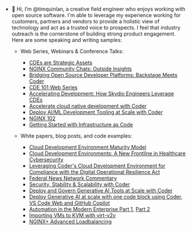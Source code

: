 - 👋 Hi, I’m @timquinlan, a creative field engineer who enjoys working with open source software. I'm able to leverage my experience working for customers, partners and vendors to provide a holistic view of technology and act as a trusted voice to prospects. I feel that industry outreach is the cornerstone of building strong product engagement. Here are some speaking and writing samples:

    - Web Series, Webinars & Conference Talks:
        - [CDEs are Strategic Assets](https://youtu.be/6fxbaK-D6j8?si=56m1CV66Gjf1LlYL)
        - [NGINX Community Chats: Outside Insights](https://youtu.be/0i12ptACDtI?si=INae2wWVwgyrpI5y)
        - [Bridging Open Source Developer Platforms: Backstage Meets Coder](https://www.youtube.com/watch?v=2wAn9h0zJR0&t=67s)
        - [CDE 101 Web Series](https://youtube.com/playlist?list=PLQepvBEEArfmXfnZHSRQj_puTN7BVXcg2&si=RALDe_ifTEvhNhEa)
        - [Accelerating Development: How Skydio Engineers Leverage CDEs](https://coder.com/webinars/accelerating-development-how-skydio-engineers-leverage-cdes/register)
        - [Accelerate cloud native development with Coder](https://www.youtube.com/watch?v=0vK10Z7LF6A)
        - [Deploy AI/ML Development Tooling at Scale with Coder](https://coder.com/webinars/deploy-ai-ml-development-tooling-at-scale-with-coder/register)
        - [NGINX 102](https://www.youtube.com/live/DjOgRbHnvwU?feature=share&t=14706)
        - [Getting Started with Infrastructure as Code](https://youtu.be/f_lo_8-5cMs)

          
    - White papers, blog posts, and code examples:
        - [Cloud Development Environment Maturity Model](https://coder.com/ebooks-and-reports/ebooks/cloud-development-environment-maturity-model)
        - [Cloud Development Environments: A New Frontline in Healthcare Cybersecurity](https://hitconsultant.net/2024/09/27/cloud-development-environments-healthcare-cybersecurity/)
        - [Leveraging Coder's Cloud Development Environment for Compliance with the Digital Operational Resilience Act](https://coder.com/blog/leveraging-coder-s-cloud-development-environment-for-compliance-with-the-digital) 
        - [Federal News Network Commentary](https://federalnewsnetwork.com/commentary/2024/08/cloud-development-environments-can-help-software-become-more-secure/)
        - [Security, Stability & Scalability with Coder](https://coder.com/blog/security-stability-scalability-with-coder)
        - [Deploy and Govern Generative AI Tools at Scale with Coder](https://coder.com/blog/deploy-generative-ai-tools-at-scale-with-coder)
        - [Deploy Generative AI at scale with one code block using Coder, VS Code Web and GitHub Copilot](https://coder.com/blog/deploy-generative-ai-at-scale-with-one-code-block-using-coder-vs-code-web-and-git)
        - [Automation in the Modern Enterprise Part 1](https://www.redhat.com/en/blog/automation-modern-enterprise-part-1), [Part 2](https://www.redhat.com/en/blog/automation-modern-enterprise-part-2)
        - [Importing VMs to KVM with virt-v2v](https://www.redhat.com/en/blog/importing-vms-kvm-virt-v2v)
        - [NGINX+ Advanced Loadbalancing](https://github.com/timquinlan/nginxplus-loadbalancing)

<!---
timquinlan/timquinlan is a ✨ special ✨ repository because its `README.md` (this file) appears on your GitHub profile.
You can click the Preview link to take a look at your changes.
--->
